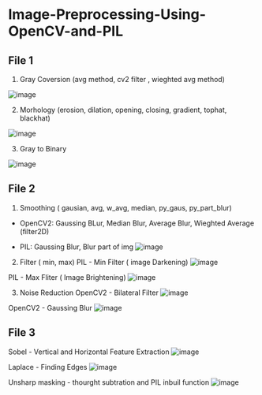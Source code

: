 # Image-Preprocessing-Using-OpenCV-and-PIL

## File 1

 1. Gray Coversion (avg method, cv2 filter , wieghted avg method)
 
![image](https://user-images.githubusercontent.com/83595196/204131296-f06adfeb-3e0c-4222-a53f-4c8f06531a10.png)

 2. Morhology (erosion, dilation, opening, closing, gradient, tophat, blackhat)
 
 ![image](https://user-images.githubusercontent.com/83595196/204131319-3c20e87b-d024-497c-b050-7847a89a76f0.png)

 3. Gray to Binary
 
![image](https://user-images.githubusercontent.com/83595196/204131351-a70eab61-63a0-4968-839a-ce5d77071550.png)


## File 2

1. Smoothing ( gausian, avg, w_avg, median, py_gaus, py_part_blur)
- OpenCV2: Gaussing BLur, Median Blur, Average Blur, Wieghted Average (filter2D)

- PIL: Gaussing Blur, Blur part of img
 ![image](https://user-images.githubusercontent.com/83595196/204131393-c6de704c-89e4-4948-a08c-77c65fd9fe44.png)

 
2. Filter ( min, max)
PIL - Min Filter ( image Darkening)
![image](https://user-images.githubusercontent.com/83595196/204131418-5b3d3dfe-29a2-4ac1-8f49-b80da3a47a52.png)



PIL - Max Fliter ( Image Brightening)
![image](https://user-images.githubusercontent.com/83595196/204131438-78dbf558-2eca-4186-b351-0a2e80fc67a7.png)



3. Noise Reduction
OpenCV2 -  Bilateral Filter
![image](https://user-images.githubusercontent.com/83595196/204131450-e40da229-416a-4a43-9b73-22b5387ef935.png)

OpenCV2  - Gaussing Blur
![image](https://user-images.githubusercontent.com/83595196/204131461-f75f5601-74d7-47e2-9f4d-c957089f96b2.png)



## File 3

Sobel - Vertical and Horizontal Feature Extraction
![image](https://user-images.githubusercontent.com/83595196/204131783-45176e62-0c6d-44c6-a6a6-f0f677a3e78a.png)

Laplace - Finding Edges
![image](https://user-images.githubusercontent.com/83595196/204131484-2b10d4f0-1e56-4ba4-a520-306a95cfb06e.png)

Unsharp masking - thourght subtration and PIL inbuil function
![image](https://user-images.githubusercontent.com/83595196/204131489-3bcafa8f-27ba-4fd1-a376-41aee8a99521.png)
